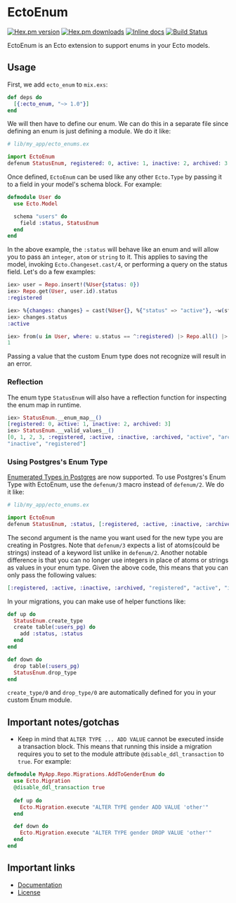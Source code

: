 EctoEnum
========

[![Hex.pm version](https://img.shields.io/hexpm/v/ecto_enum.svg?style=flat)](https://hex.pm/packages/ecto_enum) 
[![Hex.pm downloads](https://img.shields.io/hexpm/dt/ecto_enum.svg?style=flat)](https://hex.pm/packages/ecto_enum) 
[![Inline docs](http://inch-ci.org/github/gjaldon/ecto_enum.svg?branch=master)](http://inch-ci.org/github/gjaldon/ecto_enum)
[![Build Status](https://travis-ci.org/gjaldon/ecto_enum.svg?branch=master)](https://travis-ci.org/gjaldon/ecto_enum)

EctoEnum is an Ecto extension to support enums in your Ecto models.

## Usage

First, we add `ecto_enum` to `mix.exs`:

```elixir
def deps do
  [{:ecto_enum, "~> 1.0"}]
end
```

We will then have to define our enum. We can do this in a separate file since defining
an enum is just defining a module. We do it like:

```elixir
# lib/my_app/ecto_enums.ex

import EctoEnum
defenum StatusEnum, registered: 0, active: 1, inactive: 2, archived: 3
```

Once defined, `EctoEnum` can be used like any other `Ecto.Type` by passing it to a field
in your model's schema block. For example:

```elixir
defmodule User do
  use Ecto.Model

  schema "users" do
    field :status, StatusEnum
  end
end
```

In the above example, the `:status` will behave like an enum and will allow you to
pass an `integer`, `atom` or `string` to it. This applies to saving the model,
invoking `Ecto.Changeset.cast/4`, or performing a query on the status field. Let's
do a few examples:

```elixir
iex> user = Repo.insert!(%User{status: 0})
iex> Repo.get(User, user.id).status
:registered

iex> %{changes: changes} = cast(%User{}, %{"status" => "active"}, ~w(status), [])
iex> changes.status
:active

iex> from(u in User, where: u.status == ^:registered) |> Repo.all() |> length
1
```

Passing a value that the custom Enum type does not recognize will result in an error.

### Reflection

The enum type `StatusEnum` will also have a reflection function for inspecting the
enum map in runtime.

```elixir
iex> StatusEnum.__enum_map__()
[registered: 0, active: 1, inactive: 2, archived: 3]
iex> StatusEnum.__valid_values__()
[0, 1, 2, 3, :registered, :active, :inactive, :archived, "active", "archived",
"inactive", "registered"]
```

### Using Postgres's Enum Type

[Enumerated Types in Postgres](https://www.postgresql.org/docs/current/static/datatype-enum.html) are now supported. To use Postgres's Enum Type with EctoEnum, use the `defenum/3` macro
instead of `defenum/2`. We do it like:

```elixir
# lib/my_app/ecto_enums.ex

import EctoEnum
defenum StatusEnum, :status, [:registered, :active, :inactive, :archived]
```

The second argument is the name you want used for the new type you are creating in Postgres.
Note that `defenum/3` expects a list of atoms(could be strings) instead of a keyword
list unlike in `defenum/2`. Another notable difference is that you can no longer
use integers in place of atoms or strings as values in your enum type. Given the
above code, this means that you can only pass the following values:

```elixir
[:registered, :active, :inactive, :archived, "registered", "active", "inactive", "archived"]
```

In your migrations, you can make use of helper functions like:

```elixir
def up do
  StatusEnum.create_type
  create table(:users_pg) do
    add :status, :status
  end
end

def down do
  drop table(:users_pg)
  StatusEnum.drop_type
end
```

`create_type/0` and `drop_type/0` are automatically defined for you in
your custom Enum module.

## Important notes/gotchas

- Keep in mind that `ALTER TYPE ... ADD VALUE` cannot be executed inside a transaction block. This means that running this inside a migration requires you to set to the module attribute `@disable_ddl_transaction` to `true`. For example:

```elixir
defmodule MyApp.Repo.Migrations.AddToGenderEnum do
  use Ecto.Migration
  @disable_ddl_transaction true
  
  def up do
    Ecto.Migration.execute "ALTER TYPE gender ADD VALUE 'other'"
  end

  def down do
    Ecto.Migration.execute "ALTER TYPE gender DROP VALUE 'other'"
  end
end
```

## Important links

  * [Documentation](http://hexdocs.pm/ecto_enum)
  * [License](https://github.com/gjaldon/ecto_enum/blob/master/LICENSE)
